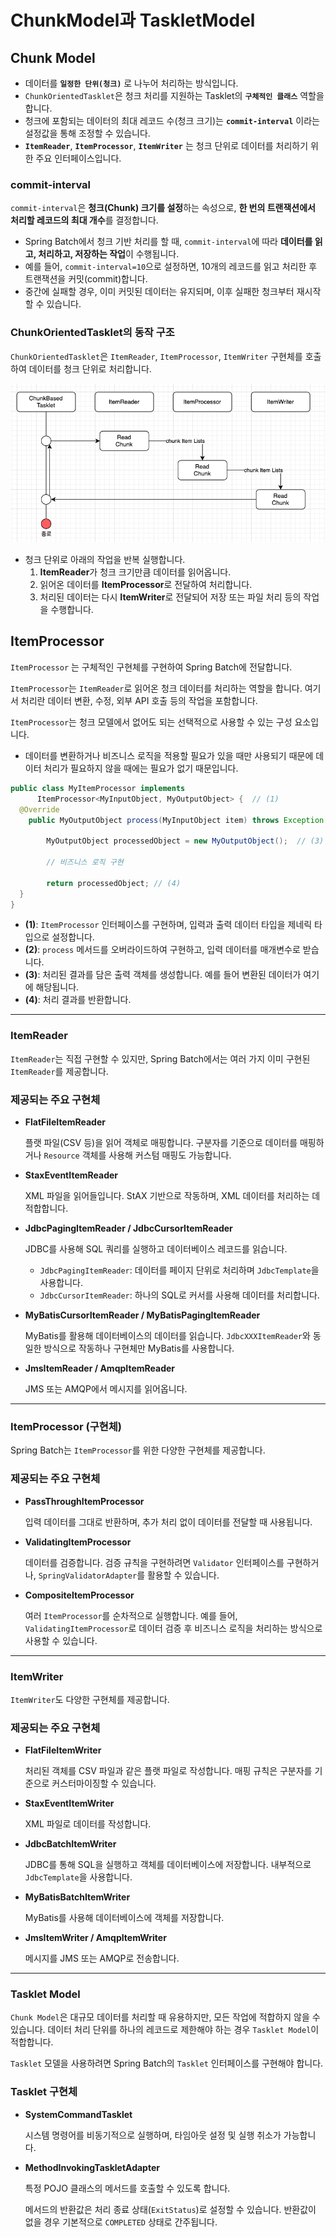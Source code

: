 # ChunkModel과 TaskletModel

## Chunk Model

- 데이터를 **`일정한 단위(청크)`** 로 나누어 처리하는 방식입니다.
- `ChunkOrientedTasklet`은 청크 처리를 지원하는 Tasklet의 **`구체적인 클래스`** 역할을 합니다.
- 청크에 포함되는 데이터의 최대 레코드 수(청크 크기)는 **`commit-interval`** 이라는 설정값을 통해 조정할 수 있습니다.
- **`ItemReader`**, **`ItemProcessor`**, **`ItemWriter`** 는 청크 단위로 데이터를 처리하기 위한 주요 인터페이스입니다.

### commit-interval

`commit-interval`은 **청크(Chunk) 크기를 설정**하는 속성으로, **한 번의 트랜잭션에서 처리할 레코드의 최대 개수**를 결정합니다.

- Spring Batch에서 청크 기반 처리를 할 때, `commit-interval`에 따라 **데이터를 읽고, 처리하고, 저장하는 작업**이 수행됩니다.
- 예를 들어, `commit-interval=10`으로 설정하면, 10개의 레코드를 읽고 처리한 후 트랜잭션을 커밋(commit)합니다.
- 중간에 실패할 경우, 이미 커밋된 데이터는 유지되며, 이후 실패한 청크부터 재시작할 수 있습니다.

### ChunkOrientedTasklet의 동작 구조

`ChunkOrientedTasklet`은 `ItemReader`, `ItemProcessor`, `ItemWriter` 구현체를 호출하여 데이터를 청크 단위로 처리합니다.

![img.png](../image/김지현_img1.png)

- 청크 단위로 아래의 작업을 반복 실행합니다.
    1. **ItemReader**가 청크 크기만큼 데이터를 읽어옵니다.
    2. 읽어온 데이터를 **ItemProcessor**로 전달하여 처리합니다.
    3. 처리된 데이터는 다시 **ItemWriter**로 전달되어 저장 또는 파일 처리 등의 작업을 수행합니다.

## ItemProcessor

`ItemProcessor` 는 구체적인 구현체를 구현하여 Spring Batch에 전달합니다.

`ItemProcessor`는 `ItemReader`로 읽어온 청크 데이터를 처리하는 역할을 합니다. 여기서 처리란 데이터 변환, 수정, 외부 API 호출 등의 작업을 포함합니다.

`ItemProcessor`는 청크 모델에서 없어도 되는 선택적으로 사용할 수 있는 구성 요소입니다.

- 데이터를 변환하거나 비즈니스 로직을 적용할 필요가 있을 때만 사용되기 때문에 데이터 처리가 필요하지 않을 때에는 필요가 없기 때문입니다.

```java
public class MyItemProcessor implements
      ItemProcessor<MyInputObject, MyOutputObject> {  // (1)
  @Override
    public MyOutputObject process(MyInputObject item) throws Exception {  // (2)

        MyOutputObject processedObject = new MyOutputObject();  // (3)

        // 비즈니스 로직 구현

        return processedObject; // (4)
  }
}
```

- **(1)**: `ItemProcessor` 인터페이스를 구현하며, 입력과 출력 데이터 타입을 제네릭 타입으로 설정합니다.
- **(2)**: `process` 메서드를 오버라이드하여 구현하고, 입력 데이터를 매개변수로 받습니다.
- **(3)**: 처리된 결과를 담은 출력 객체를 생성합니다. 예를 들어 변환된 데이터가 여기에 해당됩니다.
- **(4)**: 처리 결과를 반환합니다.

---

### ItemReader

`ItemReader`는 직접 구현할 수 있지만, Spring Batch에서는 여러 가지 이미 구현된 `ItemReader`를 제공합니다.

### 제공되는 주요 구현체

- **FlatFileItemReader**

  플랫 파일(CSV 등)을 읽어 객체로 매핑합니다. 구분자를 기준으로 데이터를 매핑하거나 `Resource` 객체를 사용해 커스텀 매핑도 가능합니다.

- **StaxEventItemReader**

  XML 파일을 읽어들입니다. StAX 기반으로 작동하며, XML 데이터를 처리하는 데 적합합니다.

- **JdbcPagingItemReader / JdbcCursorItemReader**

  JDBC를 사용해 SQL 쿼리를 실행하고 데이터베이스 레코드를 읽습니다.

    - `JdbcPagingItemReader`: 데이터를 페이지 단위로 처리하며 `JdbcTemplate`을 사용합니다.
    - `JdbcCursorItemReader`: 하나의 SQL로 커서를 사용해 데이터를 처리합니다.
- **MyBatisCursorItemReader / MyBatisPagingItemReader**

  MyBatis를 활용해 데이터베이스의 데이터를 읽습니다. `JdbcXXXItemReader`와 동일한 방식으로 작동하나 구현체만 MyBatis를 사용합니다.

- **JmsItemReader / AmqpItemReader**

  JMS 또는 AMQP에서 메시지를 읽어옵니다.


---

### ItemProcessor (구현체)

Spring Batch는 `ItemProcessor`를 위한 다양한 구현체를 제공합니다.

### 제공되는 주요 구현체

- **PassThroughItemProcessor**

  입력 데이터를 그대로 반환하며, 추가 처리 없이 데이터를 전달할 때 사용됩니다.

- **ValidatingItemProcessor**

  데이터를 검증합니다. 검증 규칙을 구현하려면 `Validator` 인터페이스를 구현하거나, `SpringValidatorAdapter`를 활용할 수 있습니다.

- **CompositeItemProcessor**

  여러 `ItemProcessor`를 순차적으로 실행합니다. 예를 들어, `ValidatingItemProcessor`로 데이터 검증 후 비즈니스 로직을 처리하는 방식으로 사용할 수 있습니다.


---

### ItemWriter

`ItemWriter`도 다양한 구현체를 제공합니다.

### 제공되는 주요 구현체

- **FlatFileItemWriter**

  처리된 객체를 CSV 파일과 같은 플랫 파일로 작성합니다. 매핑 규칙은 구분자를 기준으로 커스터마이징할 수 있습니다.

- **StaxEventItemWriter**

  XML 파일로 데이터를 작성합니다.

- **JdbcBatchItemWriter**

  JDBC를 통해 SQL을 실행하고 객체를 데이터베이스에 저장합니다. 내부적으로 `JdbcTemplate`을 사용합니다.

- **MyBatisBatchItemWriter**

  MyBatis를 사용해 데이터베이스에 객체를 저장합니다.

- **JmsItemWriter / AmqpItemWriter**

  메시지를 JMS 또는 AMQP로 전송합니다.


---

### Tasklet Model

`Chunk Model`은 대규모 데이터를 처리할 때 유용하지만, 모든 작업에 적합하지 않을 수 있습니다. 데이터 처리 단위를 하나의 레코드로 제한해야 하는 경우 `Tasklet Model`이 적합합니다.

`Tasklet` 모델을 사용하려면 Spring Batch의 `Tasklet` 인터페이스를 구현해야 합니다.

### Tasklet 구현체

- **SystemCommandTasklet**

  시스템 명령어를 비동기적으로 실행하며, 타임아웃 설정 및 실행 취소가 가능합니다.

- **MethodInvokingTaskletAdapter**

  특정 POJO 클래스의 메서드를 호출할 수 있도록 합니다.

  메서드의 반환값은 처리 종료 상태(`ExitStatus`)로 설정할 수 있습니다. 반환값이 없을 경우 기본적으로 `COMPLETED` 상태로 간주됩니다.

